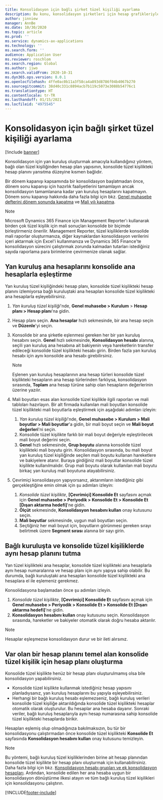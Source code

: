 ```yaml
---
title: Konsolidasyon için bağlı şirket tüzel kişiliği ayarlama
description: Bu konu, konsolidasyon şirketleri için hesap grafikleriyle nasıl çalışılacağını açıklamaktadır.
author: jinniew
manager: AnnBe
ms.date: 10/30/2020
ms.topic: article
ms.prod: ''
ms.service: dynamics-ax-applications
ms.technology: ''
ms.search.form: ''
audience: Application User
ms.reviewer: roschlom
ms.search.region: Global
ms.author: jiwo
ms.search.validFrom: 2020-10-31
ms.dyn365.ops.version: 8.0.1
ms.openlocfilehash: 4ffe0ac0b11a3f58ca4a893d8786f04b4067b270
ms.sourcegitcommit: 38d40c331c8894acb7b119c5073e3088b54776c1
ms.translationtype: HT
ms.contentlocale: tr-TR
ms.lasthandoff: 01/15/2021
ms.locfileid: "4975545"
---
```

# <a name="set-up-a-subsidiary-legal-entity-for-consolidation"></a>Konsolidasyon için bağlı şirket tüzel kişiliği ayarlama

[!include [banner](../includes/banner.md)]

Konsolidasyon için yan kuruluş oluşturmak amacıyla kullandığınız yöntem, bağlı olan tüzel kişiliğinden hesap plan yapısının, konsolide tüzel kişilikteki hesap planını yansıtma düzeyine kısmen bağlıdır.

Bir dönem kapanışı kapsamında bir konsolidasyon başlatmadan önce, dönem sonu kapanışı için hazırlık faaliyetlerini tamamlayın ancak konsolidasyon tamamlanana kadar yan kuruluş hesaplarını kapatmayın. Dönem sonu kapanışı hakkında daha fazla bilgi için bkz. [Genel muhasebe defterini dönem sonunda kapatma](close-general-ledger-at-period-end.md) ve [Mali yılı kapatma](tasks/close-fiscal-year.md).

> [!NOTE]
>  Microsoft Dynamics 365 Finance için Management Reporter'ı kullanarak birden çok tüzel kişilik için mali sonuçları konsolide bir biçimde birleştirmeniz önerilir. Management Reporter, tüzel kişiliklerde konsolide mali raporlar oluşturmanıza, diğer kaynaklardan konsolidasyon verilerini içeri aktarmak için Excel'i kullanmanıza ve Dynamics 365 Finance'te konsolidasyon sürecini çalıştırmak zorunda kalmadan tutarları istediğiniz sayıda raporlama para birimlerine çevirmenize olanak sağlar.

## <a name="map-subsidiary-main-accounts-to-consolidated-main-accounts"></a>Yan kuruluş ana hesaplarını konsolide ana hesaplarla eşleştirme

Yan kuruluş tüzel kişiliğindeki hesap planı, konsolide tüzel kişilikteki hesap planını izlemiyorsa bağlı kuruluştaki ana hesapları konsolide tüzel kişilikteki ana hesaplarla eşleyebilirsiniz.

1. *Yan kuruluş tüzel kişiliği*'nde, **Genel muhasebe \> Kurulum** \> **Hesap planı \> Hesap planı**'na gidin.
2. Hesap planı seçin. **Ana hesaplar** hızlı sekmesinde, bir ana hesap seçin ve **Düzenle**'yi seçin.
3. Konsolide bir ana şirketle eşlenmesi gereken her bir yan kuruluş hesabını seçin. **Genel** hızlı sekmesinde, **Konsolidasyon hesabı** alanına, seçili yan kuruluş ana hesabına ait bakiyenin veya hareketlerin transfer edileceği konsolide tüzel kişilikteki hesabı girin. Birden fazla yan kuruluş hesabı için aynı konsolide ana hesabı girebilirsiniz.

    > [!NOTE]
    > Eşlenen yan kuruluş hesaplarının ana hesap türleri konsolide tüzel kişilikteki hesapların ana hesap türlerinden farklıysa, konsolidasyon sırasında, **Toplam** ana hesap türüne sahip olan hesapların değerlerinin üzerine yazılır.

4. Mali boyutları esas alan konsolide tüzel kişilikle ilgili raporları ve mali tabloları hazırlayın. Bir alt firmada kullanılan mali boyutları konsolide tüzel kişilikteki mali boyutlarla eşleştirmek için aşağıdaki adımları izleyin:

    1. *Yan kuruluş tüzel kişiliği*'nde, **Genel muhasebe \> Kurulum \> Mali boyutlar \> Mali boyutlar**'a gidin, bir mali boyut seçin ve **Mali boyut değerleri**'ni seçin.
    2. Konsolide tüzel kişilikte farklı bir mali boyut değeriyle eşleştirilecek mali boyut değerini seçin.
    3. **Genel** hızlı sekmesinde, **Grup boyutu** alanına konsolide tüzel kişilikteki mali boyutu girin. Konsolidasyon sırasında, bu mali boyut yan kuruluş tüzel kişiliğinde seçilen mali boyutu kullanan hareketlere ve bakiyelere atanır. Buraya girdiğiniz mali boyutlar konsolide tüzel kişilikte kullanılmalıdır. Grup mali boyutu olarak kullanılan mali boyutu birkaç yan kuruluş mali boyutuna atayabilirsiniz.

5. Çevrimiçi konsolidasyon yapıyorsanız, aktarımların istediğiniz gibi gerçekleştiğine emin olmak için şu adımları izleyin:

    1. *Konsolide tüzel kişilikte*, **\[Çevrimiçi\] Konsolide Et** sayfasını açmak için **Genel muhasebe \> Periyodik \> Konsolide Et \> Konsolide Et \[Dışarı aktarma hedefi\]**'ne gidin.
    2. **Ölçüt** sekmesinde, **Konsolidasyon hesabını kullan** onay kutusunu seçin.
    3. **Mali boyutlar** sekmesinde, uygun mali boyutları seçin.
    4. Seçtiğiniz her mali boyut için, boyutların görünmesi gereken sırayı belirtmek üzere **Segment sırası** alanına bir sayı girin.

## <a name="maintain-the-same-chart-of-accounts-in-the-subsidiary-and-consolidated-legal-entities"></a>Bağlı kuruluşta ve konsolide tüzel kişiliklerde aynı hesap planını tutma

Yan tüzel kişilikteki ana hesaplar, konsolide tüzel kişilikteki ana hesaplarla aynı hesap numaralarına ve hesap planı için aynı yapıya sahip olabilir. Bu durumda, bağlı kuruluştaki ana hesapları konsolide tüzel kişilikteki ana hesaplara el ile eşlemeniz gerekmez.

Konsolidasyona başlamadan önce şu adımları izleyin.

1. *Konsolide tüzel kişilikte*, **\[Çevrimiçi\] Konsolide Et** sayfasını açmak için **Genel muhasebe \> Periyodik \> Konsolide Et \> Konsolide Et \[Dışarı aktarma hedefi\]**'ne gidin.
2. **Konsolidasyon hesabını kullan** onay kutusunu seçin. Konsolidasyon sırasında, hareketler ve bakiyeler otomatik olarak doğru hesaba aktarılır.

> [!NOTE]
> Hesaplar eşleşmezse konsolidasyon durur ve bir ileti alırsınız.

## <a name="create-a-chart-of-accounts-for-the-consolidated-legal-entity-based-on-an-existing-chart-of-accounts"></a>Var olan bir hesap planını temel alan konsolide tüzel kişilik için hesap planı oluşturma

Konsolide tüzel kişilikte henüz bir hesap planı oluşturulmamış olsa bile konsolidasyon yapabilirsiniz.

- Konsolide tüzel kişilikte kullanmak istediğiniz hesap yapısını planladıysanız, yan kuruluş hesaplarını bu yapıyla eşleyebilirsiniz.
- Herhangi bir bağlı kuruluş hesabı eşlemezseniz, bağlı kuruluş verileri konsolide tüzel kişiliğe aktarıldığında konsolide tüzel kişilikteki hesaplar otomatik olarak oluşturulur. Bu hesaplar ana hesaba dayanır. Sonraki veriler, bağlı kuruluş hesaplarıyla aynı hesap numarasına sahip konsolide tüzel kişilikteki hesaplarda birikir.

Hesapları eşlemiş olup olmadığınıza bakılmaksızın, bu tür bir konsolidasyonu çalıştırmadan önce konsolide tüzel kişilikteki **Konsolide Et** sayfasında **Konsolidasyon hesabını kullan** onay kutusunu temizleyin.

> [!NOTE]
> Bu yöntemi, bağlı kuruluş tüzel kişiliklerinden birine ait hesap planından konsolide tüzel kişilikte bir hesap planı oluşturmak için kullanabilirsiniz. Daha fazla bilgi için bkz. [Konsolidasyon hesabı grupları ve ek konsolidasyon hesapları](../budgeting/consolidation-account-groups-consolidation-accounts.md). Ardından, konsolide edilen her ana hesaba uygun bir konsolidasyon dönüştürme ilkesi atayın ve tüm bağlı kuruluş tüzel kişilikleri için konsolidasyonu çalıştırın.


[!INCLUDE[footer-include](../../includes/footer-banner.md)]